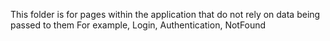 This folder is for pages within the application that do not rely on data being passed to them
For example, Login, Authentication, NotFound
